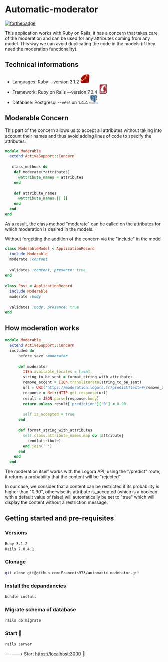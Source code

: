 # Automatic-moderator

[![forthebadge](https://forthebadge.com/images/badges/made-with-ruby.svg)](https://forthebadge.com)

This application works with Ruby on Rails, it has a concern that takes care of the moderation and can be used for any attributes coming from any model. This way we can avoid duplicating the code in the models (if they need the moderation functionality).

## Technical informations

- Languages: Ruby --version 3.1.2   <img src="https://raw.githubusercontent.com/devicons/devicon/master/icons/ruby/ruby-original.svg" alt="ruby" width="30" height="30"/>
- Framework: Ruby on Rails --version 7.0.4   <img src="https://raw.githubusercontent.com/devicons/devicon/master/icons/rails/rails-original-wordmark.svg" alt="rails" width="30" height="30" alt="rails"/>
- Database: Postgresql --version 1.4.4   <img src="https://raw.githubusercontent.com/devicons/devicon/master/icons/postgresql/postgresql-original-wordmark.svg" alt="postgresql" width="30" height="30" alt="postgresql"/>


## Moderable Concern

This part of the concern allows us to accept all attributes without taking into account their names and thus avoid adding lines of code to specify the attributes.

```ruby
module Moderable
  extend ActiveSupport::Concern
  
   class_methods do
    def moderate(*attributes)
      @attribute_names = attributes
    end

    def attribute_names
      @attribute_names || []
    end
  end
end
```

As a result, the class method "moderate" can be called on the attributes for which moderation is desired in the models.

Without forgetting the addition of the concern via the "include" in the model

```ruby
class ModerableModel < ApplicationRecord
  include Moderable
  moderate :content

  validates :content, presence: true
end

class Post < ApplicationRecord
  include Moderable
  moderate :body

  validates :body, presence: true
end
```


## How moderation works

```ruby
module Moderable
  extend ActiveSupport::Concern
  included do
      before_save :moderator

      def moderator
        I18n.available_locales = [:en]
        string_to_be_sent = format_string_with_attributes
        remove_accent = I18n.transliterate(string_to_be_sent)
        url = URI("https://moderation.logora.fr/predict?text=#{remove_accent}")
        response = Net::HTTP.get_response(url)
        result = JSON.parse(response.body)
        return unless result['prediction']['0'] < 0.90

        self.is_accepted = true
      end

      def format_string_with_attributes
        self.class.attribute_names.map do |attribute|
          send(attribute)
        end.join(' ')
      end
    end
  end
```

The moderation itself works with the Logora API, using the "/predict" route, it returns a probability that the content will be "rejected". 

In our case, we consider that a content can be restricted if its probability is higher than "0.90", otherwise its attribute is_accepted (which is a boolean with a default value of false) will automatically be set to "true" which will display the content without a restriction message.

## Getting started and pre-requisites

### Versions

```sh
Ruby 3.1.2
Rails 7.0.4.1
```
### Clonage

```sh
git clone git@github.com:Francois973/automatic-moderator.git
```

### Install the depandancies

```sh
bundle install
```

### Migrate schema of database

```sh
rails db:migrate
```

### Start 🚀

```sh
rails server
```
------> Start [https://localhost:3000](https://localhost:3000) 💎
